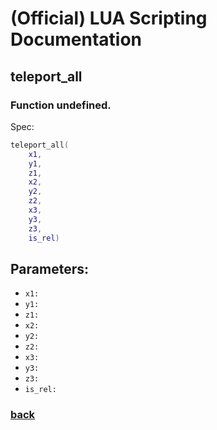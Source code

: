 
# (Official) LUA Scripting Documentation

## teleport_all

### Function undefined.

Spec:
```lua
teleport_all(
	x1,
	y1,
	z1,
	x2,
	y2,
	z2,
	x3,
	y3,
	z3,
	is_rel)
```
## Parameters:
- `x1:` 
- `y1:` 
- `z1:` 
- `x2:` 
- `y2:` 
- `z2:` 
- `x3:` 
- `y3:` 
- `z3:` 
- `is_rel:` 

### [back](../other)
